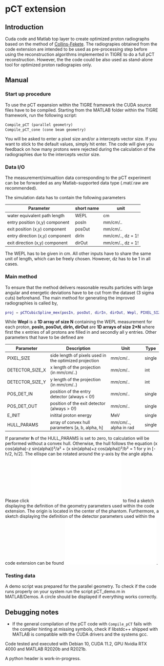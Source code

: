 # pCT extension

## Introduction  

Cuda code and Matlab top layer to create optimized proton radiographs based on the method of [Collins-Fekete](https://doi.org/10.1088/0031-9155/61/23/8232). 
The radiograpies obtained from the code extension are intended to be used as pre-processing step before using the reconstruction algorithms implemented in TIGRE to do a full pCT reconstruction.
However, the the code could be also used as stand-alone tool for optimized proton radiograpies only.

## Manual

### Start up procedure

To use the pCT expansion within the TIGRE framework the CUDA source files have to be compiled. 
Starting from the MATLAB folder within the TIGRE framework, run the following script:

``` 
Compile_pCT (parallel geometry)
Compile_pCT_cone (cone beam geometry)
```

You will be asked to enter a pixel size and/or a intercepts vector size. If you want to stick to the default values, simply hit enter. The code will give you feedback on how many protons were rejected during the calculation of the radiographies due to the intercepts vector size.

### Data I/O
The measurement/simualtion data corresponding to the pCT experiment can be be forwarded as any Matlab-supported data type (.mat/.raw are recommended).

The simulation data has to contain the following parameters

| Parameter | short name | unit |
|---        |---         |---   |
| water equivalent path length      | WEPL    | cm|
| entry position (x,y) component   | posIn   | mm/cm/..|
| exit position (x,y) component | posOut | mm/cm/..|
| entry direction (x,y) component   |   dirIn| mm/cm/.., dz = 1!| 
| exit direction (x,y) component   | dirOut| mm/cm/.., dz = 1!|

The WEPL has to be given in cm. All other inputs have to share the same unit of length, which can be freely chosen. However, dz has to be 1 in all cases.

### Main method 
To ensure that the method delivers reasonable results particles with large angular and energetic deviations have to be cut from the dataset (3 sigma cuts) beforehand.
The main method for generating the improved radiographies is called by, 

```matlab
proj = pCTCubicSpline_mex(posIn, posOut, dirIn, dirOut, Wepl, PIXEL_SIZE, DETECTOR_SIZE_X, DETECTOR_SIZE_Y, POS_DET_IN, POS_DET_OUT, E_INIT, HULL_PARAMS);
```

While __Wepl__ is a __1D array of size N__ containing the WEPL measurement for each proton, __posIn, posOut, dirIn, dirOut__ are __1D arrays of size 2*N__ where first the x entries of all protons are filled in and secondly all y entries.
Other parameters that have to be defined are

| Parameter | Description | Unit | Type |
|---        |---         |---   |---  |
| PIXEL_SIZE      | side length of pixels used in the optimized projection | mm/cm/.. | single |
| DETECTOR_SIZE_X   | x length of the projection (in mm/cm/..)   | mm/cm/.. | int |
| DETECTOR_SIZE_Y | y length of the projection (in mm/cm/..) | mm/cm/.. | int |
| POS_DET_IN | position of the entry detector (always < 0!) | mm/cm/..| single |
| POS_DET_OUT | position of the exit detector (always > 0!)| mm/cm/..| single |
| E_INIT | initital proton energy | MeV | single |
| HULL_PARAMS | array of convex hull parameters [a, b, alpha, h] | mm/cm/.., alpha in rad | single |

If parameter __h__ of the HULL_PARAMS is set to zero, to calculation will be performed without a convex hull. Otherwise, the hull follows the equation (x cos(alpha)-z sin(alpha))²/a² + (x sin(alpha)+z cos(alpha))²/b² = 1 for y in [-h/2, h/2]. The ellispe can be rotated around the y-axis by the angle alpha.
Please click ![here](pct_cuda_toolbox.pdf "pCT toolbox geometry") to find a sketch displaying the definition of the geometry parameters used within the code extension. The origin is located in the center of the phantom.
Furthermore, a sketch displaying the definition of the detector parameters used within the code extension can be found ![here](pct_cuda_toolbox2.pdf "pCT toolbox detector parameters").

### Testing data
A demo script was prepared for the parallel geometry. To check if the code runs properly on your system run the script pCT_demo.m in MATLAB/Demos. A circle should be displayed if everything works correctly.

## Debugging notes

- If the general compilation of the pCT code with ```Compile_pCT``` fails with the compiler hinting at missing symbols, check if libstdc++ shipped with MATLAB is compatible with the CUDA drivers and the systems gcc.


Code tested and executed with Debian 10, CUDA 11.2, GPU Nvidia RTX 4000 and MATLAB R2020b and R2021b.

A python header is work-in-progress.


